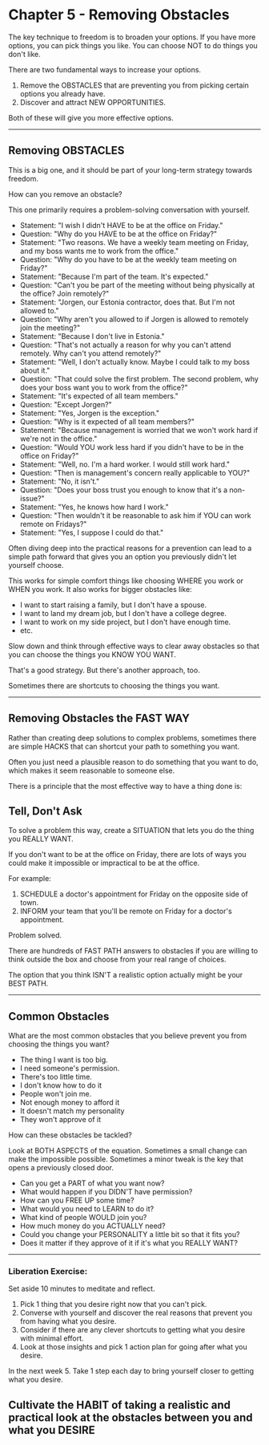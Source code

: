 # Chapter 5 - Removing Obstacles

The key technique to freedom is to broaden your options. If you have more options, you can pick things you like. You can choose NOT to do things you don't like.

There are two fundamental ways to increase your options.

1. Remove the OBSTACLES that are preventing you from picking certain options you already have.
2. Discover and attract NEW OPPORTUNITIES.

Both of these will give you more effective options.

----

## Removing OBSTACLES

This is a big one, and it should be part of your long-term strategy towards freedom.

How can you remove an obstacle?

This one primarily requires a problem-solving conversation with yourself.

- Statement: "I wish I didn't HAVE to be at the office on Friday."
- Question: "Why do you HAVE to be at the office on Friday?"
- Statement: "Two reasons. We have a weekly team meeting on Friday, and my boss wants me to work from the office."
- Question: "Why do you have to be at the weekly team meeting on Friday?"
- Statement: "Because I'm part of the team. It's expected."
- Question: "Can't you be part of the meeting without being physically at the office? Join remotely?"
- Statement: "Jorgen, our Estonia contractor, does that. But I'm not allowed to."
- Question: "Why aren't you allowed to if Jorgen is allowed to remotely join the meeting?"
- Statement: "Because I don't live in Estonia."
- Question: "That's not actually a reason for why you can't attend remotely. Why can't you attend remotely?"
- Statement: "Well, I don't actually know. Maybe I could talk to my boss about it."
- Question: "That could solve the first problem. The second problem, why does your boss want you to work from the office?"
- Statement: "It's expected of all team members."
- Question: "Except Jorgen?"
- Statement: "Yes, Jorgen is the exception."
- Question: "Why is it expected of all team members?"
- Statement: "Because management is worried that we won't work hard if we're not in the office."
- Question: "Would YOU work less hard if you didn't have to be in the office on Friday?"
- Statement: "Well, no. I'm a hard worker. I would still work hard."
- Question: "Then is management's concern really applicable to YOU?"
- Statement: "No, it isn't."
- Question: "Does your boss trust you enough to know that it's a non-issue?"
- Statement: "Yes, he knows how hard I work."
- Question: "Then wouldn't it be reasonable to ask him if YOU can work remote on Fridays?"
- Statement: "Yes, I suppose I could do that."

Often diving deep into the practical reasons for a prevention can lead to a simple path forward that gives you an option you previously didn't let yourself choose.

This works for simple comfort things like choosing WHERE you work or WHEN you work. It also works for bigger obstacles like:
- I want to start raising a family, but I don't have a spouse.
- I want to land my dream job, but I don't have a college degree.
- I want to work on my side project, but I don't have enough time.
- etc.

Slow down and think through effective ways to clear away obstacles so that you can choose the things you KNOW YOU WANT. 

That's a good strategy. But there's another approach, too.

Sometimes there are shortcuts to choosing the things you want.

----

## Removing Obstacles the FAST WAY

Rather than creating deep solutions to complex problems, sometimes there are simple HACKS that can shortcut your path to something you want. 

Often you just need a plausible reason to do something that you want to do, which makes it seem reasonable to someone else.

There is a principle that the most effective way to have a thing done is:

## Tell, Don't Ask

To solve a problem this way, create a SITUATION that lets you do the thing you REALLY WANT.

If you don't want to be at the office on Friday, there are lots of ways you could make it impossible or impractical to be at the office.

For example: 
1. SCHEDULE a doctor's appointment for Friday on the opposite side of town.
2. INFORM your team that you'll be remote on Friday for a doctor's appointment.

Problem solved. 

There are hundreds of FAST PATH answers to obstacles if you are willing to think outside the box and choose from your real range of choices. 

The option that you think ISN'T a realistic option actually might be your BEST PATH.

----

## Common Obstacles

What are the most common obstacles that you believe prevent you from choosing the things you want?

- The thing I want is too big.
- I need someone's permission.
- There's too little time.
- I don't know how to do it
- People won't join me.
- Not enough money to afford it
- It doesn't match my personality
- They won't approve of it

How can these obstacles be tackled?

Look at BOTH ASPECTS of the equation. Sometimes a small change can make the impossible possible. Sometimes a minor tweak is the key that opens a previously closed door.

- Can you get a PART of what you want now?
- What would happen if you DIDN'T have permission?
- How can you FREE UP some time?
- What would you need to LEARN to do it?
- What kind of people WOULD join you?
- How much money do you ACTUALLY need?
- Could you change your PERSONALITY a little bit so that it fits you?
- Does it matter if they approve of it if it's what you REALLY WANT?

----

### Liberation Exercise:

Set aside 10 minutes to meditate and reflect.
1. Pick 1 thing that you desire right now that you can't pick.
2. Converse with yourself and discover the real reasons that prevent you from having what you desire.
3. Consider if there are any clever shortcuts to getting what you desire with minimal effort.
4. Look at those insights and pick 1 action plan for going after what you desire.

In the next week
5. Take 1 step each day to bring yourself closer to getting what you desire.

## Cultivate the HABIT of taking a realistic and practical look at the obstacles between you and what you DESIRE
